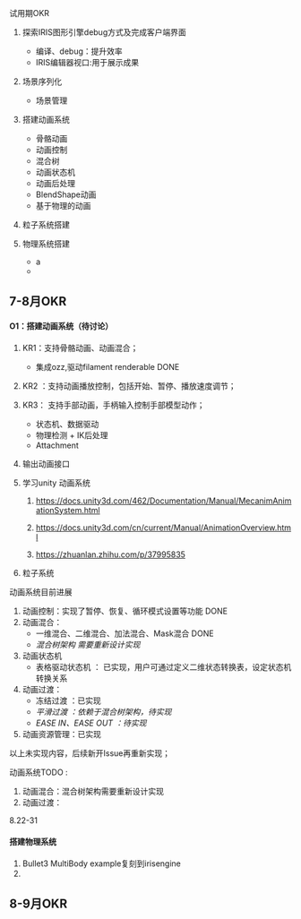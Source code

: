 试用期OKR

1. 探索IRIS图形引擎debug方式及完成客户端界面

   - 编译、debug：提升效率
   - IRIS编辑器视口:用于展示成果

2. 场景序列化

   - 场景管理

3. 搭建动画系统
   - 骨骼动画
   - 动画控制
   - 混合树
   - 动画状态机
   - 动画后处理
   - BlendShape动画
   - 基于物理的动画

4. 粒子系统搭建

5. 物理系统搭建

   - a
   - 

   

## 7-8月OKR 

#### O1：搭建动画系统（待讨论）

1. KR1：支持骨骼动画、动画混合；
   - 集成ozz,驱动filament renderable DONE
2. KR2 ：支持动画播放控制，包括开始、暂停、播放速度调节；
3. KR3： 支持手部动画，手柄输入控制手部模型动作；
   - 状态机、数据驱动
   - 物理检测 + IK后处理
   - Attachment
4. 输出动画接口
5. 学习unity 动画系统
   1. https://docs.unity3d.com/462/Documentation/Manual/MecanimAnimationSystem.html

   2. https://docs.unity3d.com/cn/current/Manual/AnimationOverview.html

   3. https://zhuanlan.zhihu.com/p/37995835

6. 粒子系统

动画系统目前进展

1. 动画控制：实现了暂停、恢复、循环模式设置等功能 DONE
2. 动画混合：
   - 一维混合、二维混合、加法混合、Mask混合 DONE
   - *混合树架构  需要重新设计实现*
3. 动画状态机
   - 表格驱动状态机 ： 已实现，用户可通过定义二维状态转换表，设定状态机转换关系 
4. 动画过渡：
   - 冻结过渡  ：已实现
   - *平滑过渡 ：依赖于混合树架构，待实现*
   - *EASE IN、EASE OUT ：待实现*
5. 动画资源管理：已实现

以上未实现内容，后续新开Issue再重新实现；



动画系统TODO :

1. 动画混合：混合树架构需要重新设计实现
2. 动画过渡：

8.22-31

#### 搭建物理系统

1. Bullet3 MultiBody example复刻到irisengine
2. 











## 8-9月OKR







